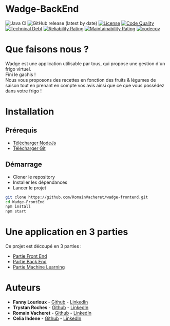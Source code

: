 # Wadge-BackEnd

![Java CI](https://github.com/RomainVacheret/Wadge-BackEnd/workflows/Java%20CI/badge.svg)
![GitHub release (latest by date)](https://img.shields.io/github/v/release/RomainVacheret/Wadge-BackEnd)
[![License](https://img.shields.io/github/license/RomainVacheret/Wadge-BackEnd.svg?style=flat-square)](LICENSE)
[![Code Quality](https://sonarcloud.io/api/project_badges/measure?project=RomainVacheret_Wadge-BackEnd&metric=alert_status)](https://sonarcloud.io/dashboard?id=RomainVacheret_Wadge-BackEnd)
[![Technical Debt](https://sonarcloud.io/api/project_badges/measure?project=RomainVacheret_Wadge-BackEnd&metric=sqale_index)](https://sonarcloud.io/dashboard?id=RomainVacheret_Wadge-BackEnd)
[![Reliability Rating](https://sonarcloud.io/api/project_badges/measure?project=RomainVacheret_Wadge-BackEnd&metric=reliability_rating)](https://sonarcloud.io/dashboard?id=RomainVacheret_Wadge-BackEnd)
[![Maintainability Rating](https://sonarcloud.io/api/project_badges/measure?project=RomainVacheret_Wadge-BackEnd&metric=sqale_rating)](https://sonarcloud.io/dashboard?id=RomainVacheret_Wadge-BackEnd)
[![codecov](https://codecov.io/gh/RomainVacheret/Wadge-BackEnd/branch/master/graph/badge.svg?token=5HD33M3ONC)](https://codecov.io/gh/RomainVacheret/Wadge-BackEnd)

# Que faisons nous ?
Wadge est une application utilisable par tous, qui propose une gestion d'un frigo virtuel.  
Fini le gachis !  
Nous vous proposons des recettes en fonction des fruits & légumes de saison tout en prenant en compte vos avis ainsi que ce que vous possédez dans votre frigo !

# Installation
## Prérequis
* [Télécharger NodeJs](https://nodejs.org/en/download/)
* [Télécharger Git](https://git-scm.com/downloads)

## Démarrage
* Cloner le repository
* Installer les dépendances
* Lancer le projet

```Bash
git clone https://github.com/RomainVacheret/wadge-frontend.git
cd Wadge-FrontEnd
npm install
npm start

```

# Une application en 3 parties
Ce projet est découpé en 3 parties :
* [Partie Front End](https://github.com/RomainVacheret/wadge-frontend)
* [Partie Back End](https://github.com/RomainVacheret/wadge-backend)
* [Partie Machine Learning](https://github.com/RomainVacheret/wadge-ml)

# Auteurs
* **Fanny Lourioux** - [Github](https://github.com/FannyLourioux) - [LinkedIn](https://www.linkedin.com/in/fanny-lourioux-4744941a0/)
* **Trystan Roches** - [Github](https://github.com/Trystan4) - [LinkedIn](https://www.linkedin.com/in/trystan-roches-4a6ba0171/)
* **Romain Vacheret** - [Github](https://github.com/RomainVacheret) - [LinkedIn](https://www.linkedin.com/in/romain-vacheret-b58270189/)
* **Celia Ihdene** - [Github](https://github.com/CeliaIHDENE) - [LinkedIn](https://www.linkedin.com/in/celia-ihdene/)
